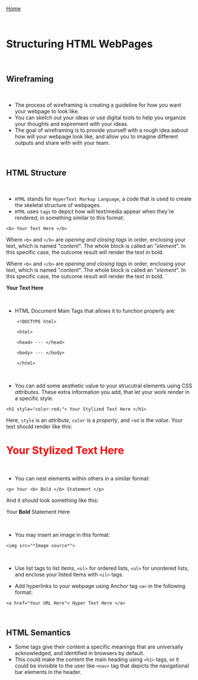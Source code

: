 [Home](README.md)

<br>

# Structuring HTML WebPages

<br>

## Wireframing

<br>

- The process of wireframing is creating a guideline for how you want your webpage to look like.
- You can sketch out your ideas or use digital tools to help you organize your thoughts and expirement with your ideas.
- The goal of wireframing is to provide yourself with a rough idea aabout how will your webpage look like, and allow you to imagine different outputs and share with with your team.

<br>

## HTML Structure

<br>

- `HTML` stands for `HyperText Markup Language`, a code that is used to create the skeletal structure of webpages.
- `HTML` uses `tags` to depict how will text/media appear when they're rendered, in something similar to this format:


 ``` 
 <b> Your Text Here </b>
 ```


 Where `<b>` and `</b>` are *opening and closing tags* in order, enclosing your text, which is named "*content*". The whole block is called an "*element*". In this specific case, the outcome result will render the text in bold. 

 Where `<b>` and `</b>` are *opening and closing tags* in order, enclosing your text, which is named "*content*". The whole block is called an "*element*". In this specific case, the outcome result will render the text in bold. `


 **Your Text Here**

<br>

- HTML Document Main Tags that allows it to function properly are:

``` 
    <!DOCTYPE html>

    <html>

    <head> --- </head>

    <body> --- </body>

    </html>
```

<br>

- You can add some aesthetic value to your strucutral elements using CSS *attributes*. These extra information you add, that let your work render in a specific style.


 ```
 <h1 style="color:red;"> Your Stylized Text Here </h1> 
 ```

 Here, `style` is an *attribute*, `color` is a *property*, and `red` is the *value*. Your text should render like this: 
<h1 style="color:red;"> Your Stylized Text Here </h1>

<br>

- You can nest elements within others in a similar format:

 ```
 <p> Your <b> Bold </b> Statement </p>
 ```

 And it should look something like this:

 Your **Bold** Statement Here

<br>

- You may insert an image in this format:

 ```<img src="*Image source*">```

 <br>

 - Use list tags to list items, `<ol>` for ordered lists, `<ul>` for unordered lists, and enclose your listed items with `<il>` tags.

 - Add hyperlinks to your webpage using Anchor tag `<a>` in the following format:

 ```
<a href="Your URL Here"> Hyper Text Here </a>
 ```

<br>

## HTML Semantics 
- Some tags give their content a specific meanings that are universally acknowledged, and identified in browsers by default.
 - This could make the content the main heading using `<h1>` tags, or it could be invisible to the user like `<nav>` tag that depicts the navigational bar elements in the header.
